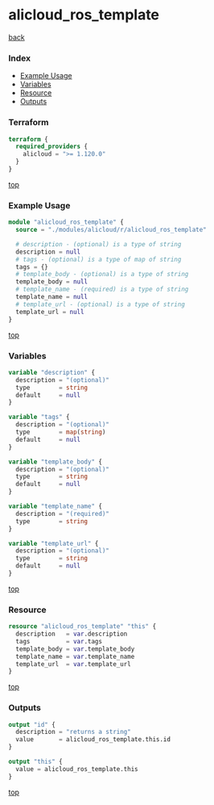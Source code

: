 # alicloud_ros_template

[back](../alicloud.md)

### Index

- [Example Usage](#example-usage)
- [Variables](#variables)
- [Resource](#resource)
- [Outputs](#outputs)

### Terraform

```terraform
terraform {
  required_providers {
    alicloud = ">= 1.120.0"
  }
}
```

[top](#index)

### Example Usage

```terraform
module "alicloud_ros_template" {
  source = "./modules/alicloud/r/alicloud_ros_template"

  # description - (optional) is a type of string
  description = null
  # tags - (optional) is a type of map of string
  tags = {}
  # template_body - (optional) is a type of string
  template_body = null
  # template_name - (required) is a type of string
  template_name = null
  # template_url - (optional) is a type of string
  template_url = null
}
```

[top](#index)

### Variables

```terraform
variable "description" {
  description = "(optional)"
  type        = string
  default     = null
}

variable "tags" {
  description = "(optional)"
  type        = map(string)
  default     = null
}

variable "template_body" {
  description = "(optional)"
  type        = string
  default     = null
}

variable "template_name" {
  description = "(required)"
  type        = string
}

variable "template_url" {
  description = "(optional)"
  type        = string
  default     = null
}
```

[top](#index)

### Resource

```terraform
resource "alicloud_ros_template" "this" {
  description   = var.description
  tags          = var.tags
  template_body = var.template_body
  template_name = var.template_name
  template_url  = var.template_url
}
```

[top](#index)

### Outputs

```terraform
output "id" {
  description = "returns a string"
  value       = alicloud_ros_template.this.id
}

output "this" {
  value = alicloud_ros_template.this
}
```

[top](#index)